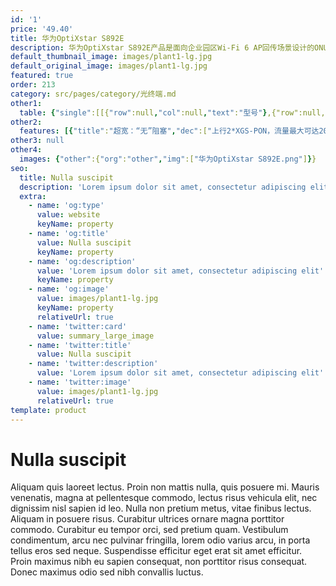 ```yaml
---
id: '1'
price: '49.40'
title: 华为OptiXstar S892E
description: 华为OptiXstar S892E产品是面向企业园区Wi-Fi 6 AP回传场景设计的ONU设备，支持上行1或2个XGS-PON大带宽接口，下行支持4个10GE(PoE++)接口，为用户带来高质量的语音、数据和高清视频等业务体验
default_thumbnail_image: images/plant1-lg.jpg
default_original_image: images/plant1-lg.jpg
featured: true
order: 213
category: src/pages/category/光终端.md
other1: 
  table: {"single":[[{"row":null,"col":null,"text":"型号"},{"row":null,"col":null,"text":"华为OptiXstar S892E"}],[{"row":null,"col":null,"text":"尺寸（宽×深×高）"},{"row":null,"col":null,"text":"约 250mm x 210mm x 60 mm"}],[{"row":null,"col":null,"text":"重量（不包含适配器）"},{"row":null,"col":null,"text":"约 1.8kg"}],[{"row":null,"col":null,"text":"工作环境温度"},{"row":null,"col":null,"text":"-40° C ~ +55° C"}],[{"row":null,"col":null,"text":"工作环境湿度"},{"row":null,"col":null,"text":"5% RH ～ 95% RH，非凝结"}],[{"row":null,"col":null,"text":"整机供电"},{"row":null,"col":null,"text":"48V DC，5A"}],[{"row":null,"col":null,"text":"电源适配器输入"},{"row":null,"col":null,"text":"100 V ～ 240 V AC，50/60 Hz"}],[{"row":null,"col":null,"text":"PoE最大输出功率"},{"row":null,"col":null,"text":"单端口PoE最大功耗 90W，PoE 总功耗180W"}],[{"row":null,"col":null,"text":"防雷规格"},{"row":null,"col":null,"text":"GE：共模 4kV，差模 1.5kV\nAC电源：共模 6kV，差模 6kV"}],[{"row":null,"col":null,"text":"最大功耗"},{"row":null,"col":null,"text":"约200W"}],[{"row":null,"col":null,"text":"网络侧接口"},{"row":null,"col":null,"text":"XGS-PON/2*XGS-PON"}],[{"row":null,"col":null,"text":"用户侧接口"},{"row":null,"col":null,"text":"4*10GE"}],[{"row":null,"col":null,"text":"安装方式"},{"row":null,"col":null,"text":"网络箱安装"}],[{"row":null,"col":null,"text":"认证"},{"row":null,"col":null,"text":"802.1X认证"}],[{"row":null,"col":null,"text":"PON接口"},{"row":null,"col":null,"text":"• 光模块类型SFP，接口类型SC/UPC\n• XGS-PON\n− Class N1/N2\n− 传输速率：下行9.953 Gbit/s，上行9.953 Gbit/s"}],[{"row":null,"col":null,"text":"GE电接口"},{"row":null,"col":null,"text":"• 接口类型RJ-45\n• 支持10/5/2.5/1 GE  \n• 支持PoE++功能，遵循标准：IEEE 802.3af、IEEE 802.3at、IEEE 802.3bt"}]]}
other2:
  features: [{"title":"超宽：“无”阻塞","dec":["上行2*XGS-PON，流量最大可达20Gbps\n下行4*10GE（PoE++），全速率接入4个Wi-Fi 6 AP"]},{"title":"可靠：“无”中断","dec":["XGS-PON TYPE-C 智能双活支持安全启动\n802.1X安全认证，IPv6/IPv4防火墙"]},{"title":"智能：“无”干预","dec":["即插即用，零配置部署\nEAI业务定向加速\n关键业务QoS优先保障"]}]
other3: null
other4:
  images: {"other":{"org":"other","img":["华为OptiXstar S892E.png"]}}
seo:
  title: Nulla suscipit
  description: 'Lorem ipsum dolor sit amet, consectetur adipiscing elit'
  extra:
    - name: 'og:type'
      value: website
      keyName: property
    - name: 'og:title'
      value: Nulla suscipit
      keyName: property
    - name: 'og:description'
      value: 'Lorem ipsum dolor sit amet, consectetur adipiscing elit'
      keyName: property
    - name: 'og:image'
      value: images/plant1-lg.jpg
      keyName: property
      relativeUrl: true
    - name: 'twitter:card'
      value: summary_large_image
    - name: 'twitter:title'
      value: Nulla suscipit
    - name: 'twitter:description'
      value: 'Lorem ipsum dolor sit amet, consectetur adipiscing elit'
    - name: 'twitter:image'
      value: images/plant1-lg.jpg
      relativeUrl: true
template: product
---
```


# Nulla suscipit

Aliquam quis laoreet lectus. Proin non mattis nulla, quis posuere mi. Mauris venenatis, magna at pellentesque commodo, lectus risus vehicula elit, nec dignissim nisl sapien id leo. Nulla non pretium metus, vitae finibus lectus. Aliquam in posuere risus. Curabitur ultrices ornare magna porttitor commodo. Curabitur eu tempor orci, sed pretium quam. Vestibulum condimentum, arcu nec pulvinar fringilla, lorem odio varius arcu, in porta tellus eros sed neque. Suspendisse efficitur eget erat sit amet efficitur. Proin maximus nibh eu sapien consequat, non porttitor risus consequat. Donec maximus odio sed nibh convallis luctus.